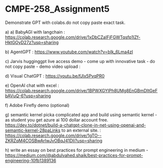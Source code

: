 # CMPE-258_Assignment5

Demonstrate GPT with colabs.do not copy paste exact task.

a) a) BabyAGI with langchain : https://colab.research.google.com/drive/1xDbCZaIFjFGWTqsfp1IZf-HktGOyD27z?usp=sharing

b) AgentGPT :  https://www.youtube.com/watch?v=bIk_6Lma4zI

c) Jarvis hugginggpt live access demo - come up with innovative task - do not copy paste - demo video upload :

d) Visual ChatGPT : https://youtu.be/fJlx5PvqPR0 

e) OpenAI chat with excel : https://colab.research.google.com/drive/1BPWXGYlPh8UMg8EnGBmDItGeFbAVuQ-6?usp=sharing

f) Adobe Firefly demo (optional)

g) semantic kernel picka complicated app and build using semantic kernel - as student you get azure ai 100 dollar account free. https://dev.to/dotnet/build-a-chatgpt-clone-in-net-using-openai-and-semantic-kernel-28paLinks to an external site. : https://colab.research.google.com/drive/1gTO--ZKRZqM4COSBwArIwJvOBqJ41DIi?usp=sharing

h) write an essay on best practices for prompt engineering in medium - https://medium.com/@abdulvahed.shaik/best-practices-for-prompt-engineering-10fb1389136

